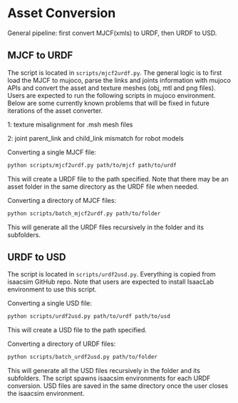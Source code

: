 # Asset Conversion

General pipeline: first convert MJCF(xmls) to URDF, then URDF to USD.

## MJCF to URDF
The script is located in `scripts/mjcf2urdf.py`. The general logic is to first load the MJCF to mujoco, parse the links and joints information with mujoco APIs and convert the asset and texture meshes (obj, mtl and png files). Users are expected to run the following scripts in mujoco environment. Below are some currently known problems that will be fixed in future iterations of the asset converter.

1: texture misalignment for .msh mesh files

2: joint parent_link and child_link mismatch for robot models

Converting a single MJCF file:
```bash
python scripts/mjcf2urdf.py path/to/mjcf path/to/urdf
```
This will create a URDF file to the path specified. Note that there may be an asset folder in the same directory as the URDF file when needed.

Converting a directory of MJCF files:
```bash
python scripts/batch_mjcf2urdf.py path/to/folder
```
This will generate all the URDF files recursively in the folder and its subfolders.

## URDF to USD
The script is located in `scripts/urdf2usd.py`. Everything is copied from isaacsim GitHub repo. Note that users are expected to install IsaacLab environment to use this script.

Converting a single USD file:
```bash
python scripts/urdf2usd.py path/to/urdf path/to/usd
```
This will create a USD file to the path specified.

Converting a directory of URDF files:
```bash
python scripts/batch_urdf2usd.py path/to/folder
```
This will generate all the USD files recursively in the folder and its subfolders. The script spawns isaacsim environments for each URDF conversion. USD files are saved in the same directory once the user closes the isaacsim environment.
